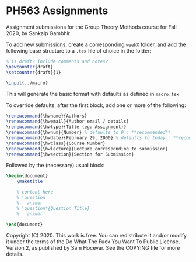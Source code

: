 # PH563 Assignments

Assignment submissions for the Group Theory Methods course for Fall 2020, by Sankalp Gambhir.

To add new submissions, create a corresponding `weekX` folder, and add the following base structure to a `.tex` file of choice in the folder:

```tex
% is draft? include comments and notes?
\newcounter{draft}
\setcounter{draft}{1}

\input{../macro}
```

This will generate the basic format with defaults as defined in `macro.tex`

To override defaults, after the first block, add one or more of the following:

```tex
\renewcommand{\hwname}{Authors}
\renewcommand{\hwemail}{Author email / details}
\renewcommand{\hwtype}{Title (eg: Assignment)}
\renewcommand{\hwnum}{Number} % defaults to 0 : **recommended**
\renewcommand{\hwdate}{February 29, 2000} % defaults to today : **recommended**
\renewcommand{\hwclass}{Course Number}
\renewcommand{\hwlecture}{Lecture corresponding to submission}
\renewcommand{\hwsection}{Section for Submission}
```

Followed by the (necessary) usual block:

```tex
\begin{document}
    \maketitle

    % content here
    % \question
    %   answer
    % \question*{Question Title}
    %   answer

\end{document}
```

Copyright (C) 2020.
This work is free. You can redistribute it and/or modify it under the
terms of the Do What The Fuck You Want To Public License, Version 2,
as published by Sam Hocevar. See the COPYING file for more details.
